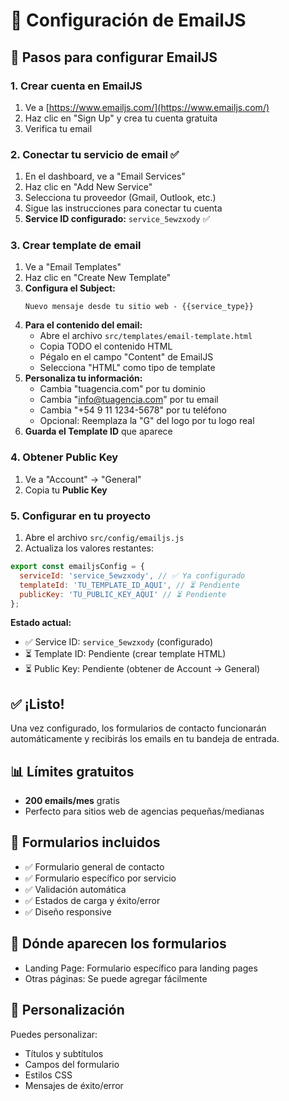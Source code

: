 # 📧 Configuración de EmailJS

## 🚀 Pasos para configurar EmailJS

### 1. Crear cuenta en EmailJS
1. Ve a [https://www.emailjs.com/](https://www.emailjs.com/)
2. Haz clic en "Sign Up" y crea tu cuenta gratuita
3. Verifica tu email

### 2. Conectar tu servicio de email ✅
1. En el dashboard, ve a "Email Services"
2. Haz clic en "Add New Service"
3. Selecciona tu proveedor (Gmail, Outlook, etc.)
4. Sigue las instrucciones para conectar tu cuenta
5. **Service ID configurado:** `service_5ewzxody` ✅

### 3. Crear template de email
1. Ve a "Email Templates"
2. Haz clic en "Create New Template"
3. **Configura el Subject:**
   ```
   Nuevo mensaje desde tu sitio web - {{service_type}}
   ```
4. **Para el contenido del email:**
   - Abre el archivo `src/templates/email-template.html`
   - Copia TODO el contenido HTML
   - Pégalo en el campo "Content" de EmailJS
   - Selecciona "HTML" como tipo de template
5. **Personaliza tu información:**
   - Cambia "tuagencia.com" por tu dominio
   - Cambia "info@tuagencia.com" por tu email
   - Cambia "+54 9 11 1234-5678" por tu teléfono
   - Opcional: Reemplaza la "G" del logo por tu logo real
6. **Guarda el Template ID** que aparece

### 4. Obtener Public Key
1. Ve a "Account" → "General"
2. Copia tu **Public Key**

### 5. Configurar en tu proyecto
1. Abre el archivo `src/config/emailjs.js`
2. Actualiza los valores restantes:

```javascript
export const emailjsConfig = {
  serviceId: 'service_5ewzxody', // ✅ Ya configurado
  templateId: 'TU_TEMPLATE_ID_AQUI', // ⏳ Pendiente
  publicKey: 'TU_PUBLIC_KEY_AQUI' // ⏳ Pendiente
};
```

**Estado actual:**
- ✅ Service ID: `service_5ewzxody` (configurado)
- ⏳ Template ID: Pendiente (crear template HTML)
- ⏳ Public Key: Pendiente (obtener de Account → General)

## ✅ ¡Listo!

Una vez configurado, los formularios de contacto funcionarán automáticamente y recibirás los emails en tu bandeja de entrada.

## 📊 Límites gratuitos
- **200 emails/mes** gratis
- Perfecto para sitios web de agencias pequeñas/medianas

## 🔧 Formularios incluidos
- ✅ Formulario general de contacto
- ✅ Formulario específico por servicio
- ✅ Validación automática
- ✅ Estados de carga y éxito/error
- ✅ Diseño responsive

## 📱 Dónde aparecen los formularios
- Landing Page: Formulario específico para landing pages
- Otras páginas: Se puede agregar fácilmente

## 🎨 Personalización
Puedes personalizar:
- Títulos y subtítulos
- Campos del formulario
- Estilos CSS
- Mensajes de éxito/error